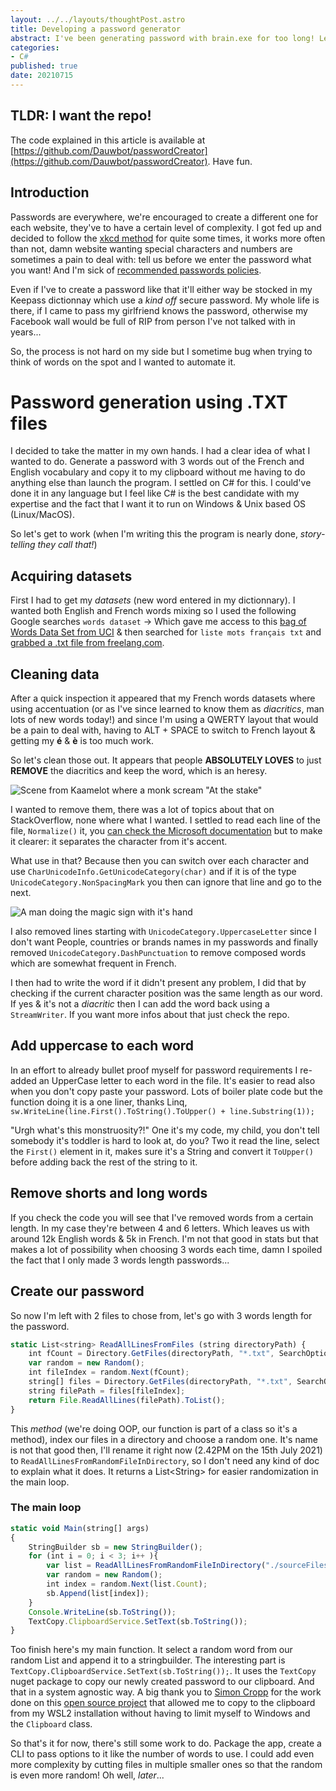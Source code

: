 ```yaml
---
layout: ../../layouts/thoughtPost.astro
title: Developing a password generator
abstract: I've been generating password with brain.exe for too long! Let's automate it!
categories: 
- C#
published: true
date: 20210715
---
```

## TLDR: I want the repo!

The code explained in this article is available at [https://github.com/Dauwbot/passwordCreator](https://github.com/Dauwbot/passwordCreator). Have fun.

## Introduction
Passwords are everywhere, we're encouraged to create a different one for each website, they've to have a certain level of complexity. I got fed up and decided to follow the [xkcd method](https://xkcd.com/936/) for quite some times, it works more often than not, damn website wanting special characters and numbers are sometimes a pain to deal with: tell us before we enter the password what you want! And I'm sick of [recommended passwords policies](https://its.lafayette.edu/policies/strongpasswords/).

Even if I've to create a password like that it'll either way be stocked in my Keepass dictionnay which use a *kind off* secure password. My whole life is there, if I came to pass my girlfriend knows the password, otherwise my Facebook wall would be full of RIP from person I've not talked with in years...

So, the process is not hard on my side but I sometime bug when trying to think of words on the spot and I wanted to automate it.

# Password generation using .TXT files
I decided to take the matter in my own hands. I had a clear idea of what I wanted to do. Generate a password with 3 words out of the French and English vocabulary and copy it to my clipboard without me having to do anything else than launch the program.
I settled on C# for this. I could've done it in any language but I feel like C# is the best candidate with my expertise and the fact that I want it to run on Windows & Unix based OS (Linux/MacOS).

So let's get to work (when I'm writing this the program is nearly done, *story-telling they call that!*)

## Acquiring datasets
First I had to get my *datasets* (new word entered in my dictionnary). I wanted both English and French words mixing so I used the following Google searches `words dataset` -> Which gave me access to this [bag of Words Data Set from UCI](https://archive.ics.uci.edu/ml/datasets/Bag+of+Words) & then searched for `liste mots français txt` and [grabbed a .txt file from freelang.com](https://www.freelang.com/dictionnaire/dic-francais.php).

## Cleaning data
After a quick inspection it appeared that my French words datasets where using accentuation (or as I've since learned to know them as *diacritics*, man lots of new words today!) and since I'm using a QWERTY layout that would be a pain to deal with, having to ALT + SPACE to switch to French layout & getting my **é** & **è** is too much work.

So let's clean those out. It appears that people **ABSOLUTELY LOVES** to just **REMOVE** the diacritics and keep the word, which is an heresy.

![Scene from Kaamelot where a monk scream "At the stake"](https://nsa39.casimages.com/img/2018/02/14/180214102154578617.gif)

I wanted to remove them, there was a lot of topics about that on StackOverflow, none where what I wanted.
I settled to read each line of the file, `Normalize()` it, you [can check the Microsoft documentation](https://docs.microsoft.com/en-us/dotnet/api/system.string.normalize?view=net-5.0) but to make it clearer: it separates the character from it's accent.

What use in that? Because then you can switch over each character and use `CharUnicodeInfo.GetUnicodeCategory(char)` and if it is of the type `UnicodeCategory.NonSpacingMark` you then can ignore that line and go to the next.

![A man doing the magic sign with it's hand](https://thumbs.gfycat.com/SpicyHighlevelCavy-max-1mb.gif)

I also removed lines starting with `UnicodeCategory.UppercaseLetter` since I don't want People, countries or brands names in my passwords and finally removed `UnicodeCategory.DashPunctuation` to remove composed words which are somewhat frequent in French.

I then had to write the word if it didn't present any problem, I did that by checking if the current character position was the same length as our word. If yes & it's not a *diacritic* then I can add the word back using a `StreamWriter`. If you want more infos about that just check the repo.

## Add uppercase to each word
In an effort to already bullet proof myself for password requirements I re-added an UpperCase letter to each word in the file. It's easier to read also when you don't copy paste your password.
Lots of boiler plate code but the function doing it is a one liner, thanks Linq, `sw.WriteLine(line.First().ToString().ToUpper() + line.Substring(1));`

"Urgh what's this monstruosity?!" One it's my code, my child, you don't tell somebody it's toddler is hard to look at, do you? Two it read the line, select the `First()` element in it, makes sure it's a String and convert it `ToUpper()` before adding back the rest of the string to it. 

## Remove shorts and long words
If you check the code you will see that I've removed words from a certain length. In my case they're between 4 and 6 letters. Which leaves us with around 12k English words & 5k in French. I'm not that good in stats but that makes a lot of possibility when choosing 3 words each time, damn I spoiled the fact that I only made 3 words length passwords...

## Create our password
So now I'm left with 2 files to chose from, let's go with 3 words length for the password.

```js
static List<string> ReadAllLinesFromFiles (string directoryPath) {
    int fCount = Directory.GetFiles(directoryPath, "*.txt", SearchOption.TopDirectoryOnly).Length;
    var random = new Random();
    int fileIndex = random.Next(fCount);
    string[] files = Directory.GetFiles(directoryPath, "*.txt", SearchOption.TopDirectoryOnly);
    string filePath = files[fileIndex];
    return File.ReadAllLines(filePath).ToList();
}
```

This *method* (we're doing OOP, our function is part of a class so it's a method), index our files in a directory and choose a random one. It's name is not that good then, I'll rename it right now (2.42PM on the 15th July 2021) to `ReadAllLinesFromRandomFileInDirectory`, so I don't need any kind of doc to explain what it does. It returns a List\<String> for easier randomization in the main loop.

### The main loop

```js
static void Main(string[] args)
{
    StringBuilder sb = new StringBuilder();
    for (int i = 0; i < 3; i++ ){
        var list = ReadAllLinesFromRandomFileInDirectory("./sourceFiles/");
        var random = new Random();
        int index = random.Next(list.Count);
        sb.Append(list[index]);
    }
    Console.WriteLine(sb.ToString());
    TextCopy.ClipboardService.SetText(sb.ToString());
}
```

Too finish here's my main function. It select a random word from our random List and append it to a stringbuilder.
The interesting part is `TextCopy.ClipboardService.SetText(sb.ToString());`. It uses the `TextCopy` nuget package to copy our newly created password to our clipboard. And that in a system agnostic way. A big thank you to [Simon Cropp](https://stackoverflow.com/a/51912933/5449540) for the work done on this [open source project](https://github.com/SimonCropp/TextCopy) that allowed me to copy to the clipboard from my WSL2 installation without having to limit myself to Windows and the `Clipboard` class.

So that's it for now, there's still some work to do. Package the app, create a CLI to pass options to it like the number of words to use. I could add even more complexity by cutting files in multiple smaller ones so that the random is even more random! Oh well, *later*...
